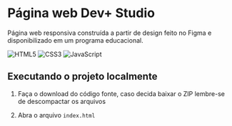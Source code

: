 # Página web Dev+ Studio

Página web responsiva construída a partir de design feito no Figma e
disponibilizado em um programa educacional.

![HTML5](https://img.shields.io/badge/html5-%23E34F26.svg?style=for-the-badge&logo=html5&logoColor=white)
![CSS3](https://img.shields.io/badge/css3-%231572B6.svg?style=for-the-badge&logo=css3&logoColor=white)
![JavaScript](https://img.shields.io/badge/javascript-%23323330.svg?style=for-the-badge&logo=javascript&logoColor=%23F7DF1E)

## Executando o projeto localmente

1. Faça o download do código fonte, caso decida baixar o ZIP lembre-se de
   descompactar os arquivos

2. Abra o arquivo `index.html`
